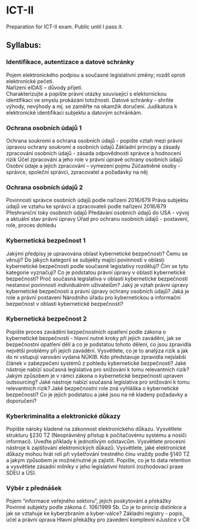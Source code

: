 # ICT-II

Preparation for ICT-II exam. Public until I pass it.

## Syllabus:

### Identifikace, autentizace a datové schránky
Pojem elektronického podpisu a současné legislativní změny; rozdíl oproti elektronické pečeti.  
Nařízení eIDAS – důvody přijetí.  
Charakterizujte a popište právní otázky související s elektornickou identifikací ve smyslu prokázání totožnosti.
Datové schránky - shrňte výhody, nevýhody a mj. se zaměřte na okamžik doručení.
Judikatura k elektronické identifikaci subjektu a datovým schránkám.
### Ochrana osobních údajů 1
Ochrana soukromí a ochrana osobních údajů - popište vztah mezi právní úpravou ochrany soukromí a osobních údajů
Základní principy a zásady zpracování osobních údajů - zásada odpovědnosti správce a hodnocení rizik
Účel zpracování a jeho role v právní úpravě ochrany osobních údajů
Osobní údaje a jejich zpracování – vymezení pojmu
Zúčastněné osoby - správce, společní správci, zpracovatel a požadavky na něj
### Ochrana osobních údajů 2
Povinnosti správce osobních údajů podle nařízení 2016/679
Práva subjektu údajů ve vztahu ke správci a zpracovateli podle nařízení 2016/679
Přeshraniční toky osobních údajů
Předávání osobních údajů do USA - vývoj a aktuální stav právní úpravy
Úřad pro ochranu osobních údajů - postavení, role, proces dohledu
### Kybernetická bezpečnost 1
Jakými předpisy je upravována oblast kybernetické bezpečnosti? Čemu se věnují?
Do jakých kategorií se subjekty mající povinnosti v oblasti kybernetické bezpečnosti podle současné legislativy rozdělují? Čím se tyto kategorie vyznačují? 
Co je podstatou právní úpravy v oblasti kybernetické bezpečnosti? Proč současná legislativa v oblasti kybernetické bezpečnosti nestanoví povinnosti individuálním uživatelům?
Jaký je vztah právní úpravy kybernetické bezpečnosti a právní úpravy ochrany osobních údajů?
Jaká je role a právní postavení Národního úřadu pro kybernetickou a informační bezpečnost v oblasti kybernetické bezpečnosti?
### Kybernetická bezpečnost 2
Popište proces zavádění bezpečnostních opatření podle zákona o kybernetické bezpečnosti - hlavní nutné kroky při jejich zavádění, jak se bezpečnostní opatření dělí a co je podstatou tohoto dělení, co jsou zpravidla největší problémy při jejich zavádění.
Vysvětlete, co je to analýza rizik a jak do ní vstupují varování vydaná NÚKIB.
Kdo představuje zpravidla nejslabší článek v zabezpečení systémů z pohledu kybernetické bezpečnosti? Jaké nástroje nabízí současná legislativa pro snižování k tomu relevantních rizik?
Jakým způsobem je v rámci zákona o kybernetické bezpečnosti upraven outsourcing? Jaké nástroje nabízí současná legislativa pro snižování k tomu relevantních rizik?
Jaké bezpečnostní role zná vyhláška o kybernetické bezpečnosti? Co je jejich podstatou a jaké jsou na ně kladeny požadavky a doporučení?
### Kyberkriminalita a elektronické důkazy
Popište nároky kladené na zákonnost elektronického důkazu.
Vysvětlete strukturu §230 TZ (Neoprávněný přístup k počítačovému systému a nosiči informací). Uveďte příklady k jednotlivým odstavcům.
Vysvětlete procesní nástroje k zajišťování elektronických důkazů.
Vysvětlete, jaké elektronické důkazy mohou hrát roli při vyšetřování trestného činu vraždy podle §140 TZ a jakým způsobem je možné/nutné je zajistit.
Popište, co je to data retention a vysvětlete zásadní milníky v jeho legislativní historii (rozhodovací praxe SDEU a ÚS).
### Výběr z přednášek
Pojem “informace veřejného sektoru”, jejich poskytování a překážky
Povinné subjekty podle zákona č. 106/1999 Sb.
Co je to princip distinkce a jak se vztahuje ke kyberzbraním a kyber-válce?
Základní registry - popis, účel a právní úprava
Hlavní překážky pro zavedení komplexní eJustice v ČR
